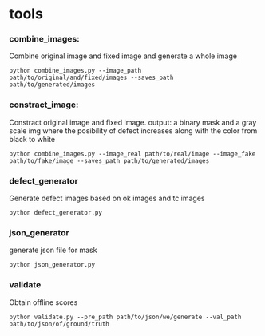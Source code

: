 # tools

### combine_images: 
Combine original image and fixed image and generate a whole image
```pythons
python combine_images.py --image_path path/to/original/and/fixed/images --saves_path path/to/generated/images
```

### constract_image: 
Constract original image and fixed image. 
output: a binary mask and a gray scale img where the posibility of defect increases along with the color from black to white 
```pythons
python combine_images.py --image_real path/to/real/image --image_fake path/to/fake/image --saves_path path/to/generated/images
```

### defect_generator
Generate defect images based on ok images and tc images
```pythons
python defect_generator.py
```

### json_generator
generate json file for mask
```pythons
python json_generator.py
```

### validate
Obtain offline scores
```pythons
python validate.py --pre_path path/to/json/we/generate --val_path path/to/json/of/ground/truth
```
